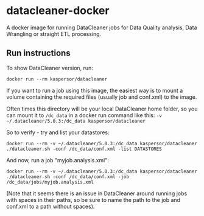 # datacleaner-docker
A docker image for running DataCleaner jobs for Data Quality analysis, Data Wrangling or straight ETL processing.

## Run instructions

To show DataCleaner version, run:

```
docker run --rm kaspersor/datacleaner
```

If you want to run a job using this image, the easiest way is to mount a volume containing the required files (usually job and conf.xml) to the image.

Often times this directory will be your local DataCleaner home folder, so you can mount it to `/dc_data` in a docker run command like this: `-v ~/.datacleaner/5.0.3:/dc_data kaspersor/datacleaner`

So to verify - try and list your datastores:

```
docker run --rm -v ~/.datacleaner/5.0.3:/dc_data kaspersor/datacleaner ./datacleaner.sh -conf /dc_data/conf.xml -list DATASTORES
```

And now, run a job "myjob.analysis.xml":

```
docker run --rm -v ~/.datacleaner/5.0.3:/dc_data kaspersor/datacleaner ./datacleaner.sh -conf /dc_data/conf.xml -job /dc_data/jobs/myjob.analysis.xml
```

(Note that it seems there is an issue in DataCleaner around running jobs with spaces in their paths, so be sure to name the path to the job and conf.xml to a path without spaces).
